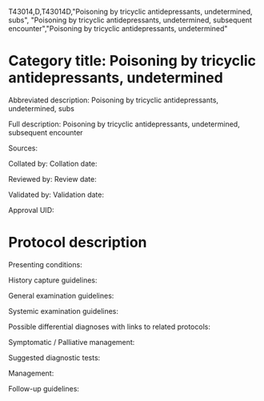 T43014,D,T43014D,"Poisoning by tricyclic antidepressants, undetermined, subs", "Poisoning by tricyclic antidepressants, undetermined, subsequent encounter","Poisoning by tricyclic antidepressants, undetermined"
# Category title: Poisoning by tricyclic antidepressants, undetermined

Abbreviated description: Poisoning by tricyclic antidepressants, undetermined, subs

Full description: Poisoning by tricyclic antidepressants, undetermined, subsequent encounter

Sources:

Collated by:
Collation date:

Reviewed by:
Review date:

Validated by:
Validation date:

Approval UID:

# Protocol description

Presenting conditions:

History capture guidelines:

General examination guidelines:

Systemic examination guidelines:

Possible differential diagnoses with links to related protocols:

Symptomatic / Palliative management:

Suggested diagnostic tests:

Management:

Follow-up guidelines:
